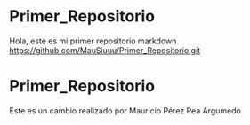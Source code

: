# Primer_Repositorio
Hola, este es mi primer repositorio
markdown https://github.com/MauSiuuu/Primer_Repositorio.git
# Primer_Repositorio
Este es un cambio realizado por Mauricio Pérez Rea Argumedo
